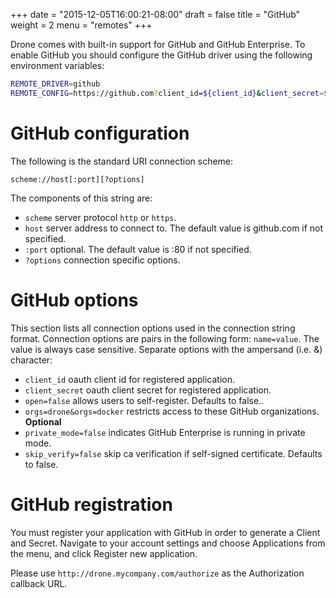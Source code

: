 +++
date = "2015-12-05T16:00:21-08:00"
draft = false
title = "GitHub"
weight = 2
menu = "remotes"
+++

Drone comes with built-in support for GitHub and GitHub Enterprise. To enable GitHub you should configure the GitHub driver using the following environment variables:

```bash
REMOTE_DRIVER=github
REMOTE_CONFIG=https://github.com?client_id=${client_id}&client_secret=${client_secret}
```

# GitHub configuration

The following is the standard URI connection scheme:

```
scheme://host[:port][?options]
```

The components of this string are:

* `scheme` server protocol `http` or `https`.
* `host` server address to connect to. The default value is github.com if not specified.
* `:port` optional. The default value is :80 if not specified.
* `?options` connection specific options.

# GitHub options

This section lists all connection options used in the connection string format. Connection options are pairs in the following form: `name=value`. The value is always case sensitive. Separate options with the ampersand (i.e. &) character:

* `client_id` oauth client id for registered application.
* `client_secret` oauth client secret for registered application.
* `open=false` allows users to self-register. Defaults to false..
* `orgs=drone&orgs=docker` restricts access to these GitHub organizations. **Optional**
* `private_mode=false` indicates GitHub Enterprise is running in private mode.
* `skip_verify=false` skip ca verification if self-signed certificate. Defaults to false.

# GitHub registration

You must register your application with GitHub in order to generate a Client and Secret. Navigate to your account settings and choose Applications from the menu, and click Register new application.

Please use `http://drone.mycompany.com/authorize` as the Authorization callback URL.
